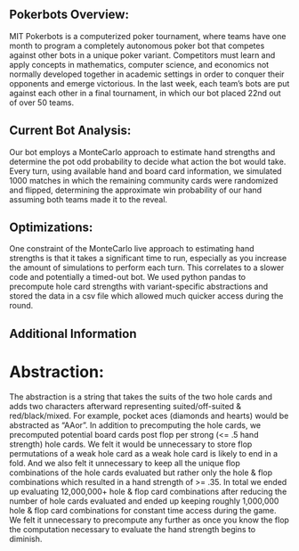 ## Pokerbots Overview:
MIT Pokerbots is a computerized poker tournament, where teams have one month to program a completely autonomous poker bot that competes against other bots in a unique poker variant.
Competitors must learn and apply concepts in mathematics, computer science, and economics not normally developed together in academic settings in order to conquer their opponents and emerge victorious. In the last week, each team’s bots are put against each other in a final tournament, in which our bot placed 22nd out of over 50 teams.

## Current Bot Analysis:
Our bot employs a MonteCarlo approach to estimate hand strengths and determine the pot odd probability to decide what action the bot would take. Every turn, using available hand and board card information, we simulated 1000 matches in which the remaining community cards were randomized and flipped, determining the approximate win probability of our hand assuming both teams made it to the reveal. 

## Optimizations:
One constraint of the MonteCarlo live approach to estimating hand strengths is that it takes a significant time to run, especially as you increase the amount of simulations to perform each turn. This correlates to a slower code and potentially a timed-out bot. We used python pandas to precompute hole card strengths with variant-specific abstractions and stored the data in a csv file which allowed much quicker access during the round. 




## Additional Information

# Abstraction:
The abstraction is a string that takes the suits of the two hole cards and adds two characters afterward representing suited/off-suited & red/black/mixed. For example, pocket aces (diamonds and hearts) would be abstracted as “AAor”. 
In addition to precomputing the hole cards, we precomputed potential board cards post flop per strong (<= .5 hand strength) hole cards. We felt it would be unnecessary to store flop permutations of a weak hole card as a weak hole card is likely to end in a fold. And we also felt it unnecessary to keep all the unique flop combinations of the hole cards evaluated but rather only the hole & flop combinations which resulted in a hand strength of >= .35. In total we ended up evaluating 12,000,000+ hole & flop card combinations after reducing the number of hole cards evaluated and ended up keeping roughly 1,000,000 hole & flop card combinations for constant time access during the game. We felt it unnecessary to precompute any further as once you know the flop the computation necessary to evaluate the hand strength begins to diminish.


